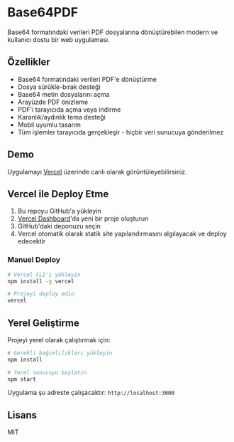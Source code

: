 # Base64PDF

Base64 formatındaki verileri PDF dosyalarına dönüştürebilen modern ve kullanıcı dostu bir web uygulaması.

## Özellikler

- Base64 formatındaki verileri PDF'e dönüştürme
- Dosya sürükle-bırak desteği
- Base64 metin dosyalarını açma
- Arayüzde PDF önizleme
- PDF'i tarayıcıda açma veya indirme
- Karanlık/aydınlık tema desteği
- Mobil uyumlu tasarım
- Tüm işlemler tarayıcıda gerçekleşir - hiçbir veri sunucuya gönderilmez

## Demo

Uygulamayı [Vercel](https://vercel.com) üzerinde canlı olarak görüntüleyebilirsiniz.

## Vercel ile Deploy Etme

1. Bu repoyu GitHub'a yükleyin
2. [Vercel Dashboard](https://vercel.com/dashboard)'da yeni bir proje oluşturun
3. GitHub'daki deponuzu seçin
4. Vercel otomatik olarak statik site yapılandırmasını algılayacak ve deploy edecektir

### Manuel Deploy

```bash
# Vercel CLI'ı yükleyin
npm install -g vercel

# Projeyi deploy edin
vercel
```

## Yerel Geliştirme

Projeyi yerel olarak çalıştırmak için:

```bash
# Gerekli bağımlılıkları yükleyin
npm install

# Yerel sunucuyu başlatın
npm start
```

Uygulama şu adreste çalışacaktır: `http://localhost:3000`

## Lisans

MIT 